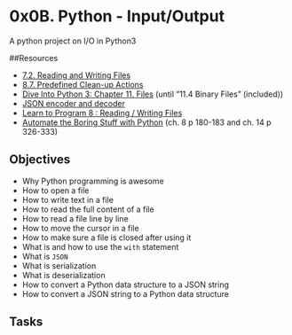 # 0x0B. Python - Input/Output
A python project on I/O in Python3

##Resources
- [7.2. Reading and Writing Files](https://alx-intranet.hbtn.io/rltoken/hFlrZ9E1XROVWcjwwyF52A)
- [8.7. Predefined Clean-up Actions](https://alx-intranet.hbtn.io/rltoken/0OZ9fzPRjmKWZsID9IRJSg)
- [Dive Into Python 3: Chapter 11. Files](https://alx-intranet.hbtn.io/rltoken/0osPfNU5d3Shh9PFWgYm9A) (until “11.4 Binary Files” (included))
- [JSON encoder and decoder](https://alx-intranet.hbtn.io/rltoken/l0B9_pFn1tgBvE7FrT14Zw)
- [Learn to Program 8 : Reading / Writing Files](https://alx-intranet.hbtn.io/rltoken/ZvtAdnUzjnEVu1sjg3m_tQ)
- [Automate the Boring Stuff with Python](https://alx-intranet.hbtn.io/rltoken/Ej8YjhxLXpzHW7_rNMd9XQ) (ch. 8 p 180-183 and ch. 14 p 326-333)

## Objectives
- Why Python programming is awesome
- How to open a file
- How to write text in a file
- How to read the full content of a file
- How to read a file line by line
- How to move the cursor in a file
- How to make sure a file is closed after using it
- What is and how to use the `with` statement
- What is `JSON`
- What is serialization
- What is deserialization
- How to convert a Python data structure to a JSON string
- How to convert a JSON string to a Python data structure

## Tasks
